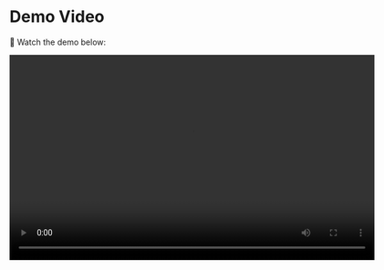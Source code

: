 # Demo Video

🎥 Watch the demo below:

<video width="640" height="360" controls>
  <source src="screen_recording.mp4" type="video/mp4">
  Your browser does not support the video tag.
</video>
